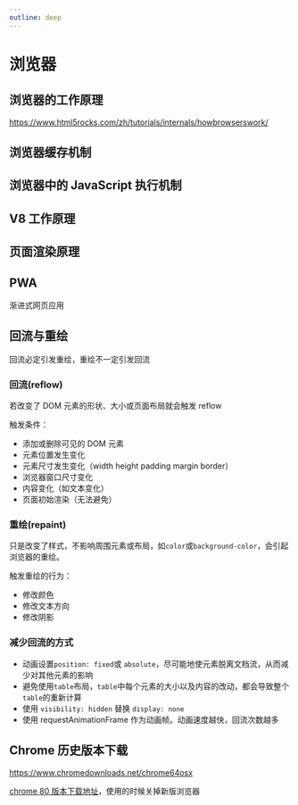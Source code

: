 ```yaml
---
outline: deep
---
```


# 浏览器

## 浏览器的工作原理

<https://www.html5rocks.com/zh/tutorials/internals/howbrowserswork/>

## 浏览器缓存机制

## 浏览器中的 JavaScript 执行机制

## V8 工作原理

## 页面渲染原理

## PWA

渐进式网页应用

## 回流与重绘

回流必定引发重绘，重绘不一定引发回流

### 回流(reflow)

若改变了 DOM 元素的形状、大小或页面布局就会触发 reflow

触发条件：

- 添加或删除可见的 DOM 元素
- 元素位置发生变化
- 元素尺寸发生变化（width height padding margin border）
- 浏览器窗口尺寸变化
- 内容变化（如文本变化）
- 页面初始渲染（无法避免）

### 重绘(repaint)

只是改变了样式，不影响周围元素或布局，如`color`或`background-color`，会引起浏览器的重绘。

触发重绘的行为：

- 修改颜色
- 修改文本方向
- 修改阴影

### 减少回流的方式

- 动画设置`position: fixed`或 `absolute`，尽可能地使元素脱离文档流，从而减少对其他元素的影响
- 避免使用`table`布局，`table`中每个元素的大小以及内容的改动，都会导致整个`table`的重新计算
- 使用 `visibility: hidden` 替换 `display: none`
- 使用 requestAnimationFrame 作为动画帧。动画速度越快，回流次数越多


## Chrome 历史版本下载

<https://www.chromedownloads.net/chrome64osx>

[chrome 80 版本下载地址](https://www.chromedownloads.net/chrome64osx-stable/989.html)，使用的时候关掉新版浏览器
